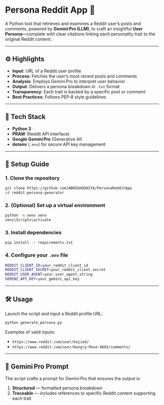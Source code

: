 # Persona Reddit App 🧩

A Python tool that retrieves and examines a Reddit user’s posts and comments, powered by **Gemini Pro (LLM)**, to craft an insightful **User Persona**—complete with clear citations linking each personality trait to the original Reddit content.

---

## ⚙️ Highlights

* **Input**: URL of a Reddit user profile
* **Process**: Fetches the user’s most recent posts and comments
* **Analysis**: Employs Gemini Pro to interpret user behavior
* **Output**: Delivers a persona breakdown in `.txt` format
* **Transparency**: Each trait is backed by a specific post or comment
* **Best Practices**: Follows PEP‑8 style guidelines

---

## 🧪 Tech Stack

* **Python 3**
* **PRAW** (Reddit API interface)
* **Google Gemini Pro** (Generative AI)
* **dotenv** (`.env`) for secure API key management

---

## 🚀 Setup Guide

### 1. Clone the repository

```bash
git clone https://github.com/ABHIGHUDAIYA/PersonaRedditApp
cd reddit-persona-generator
```

### 2. (Optional) Set up a virtual environment

```bash
python -m venv venv
venv\Scripts\activate
```

### 3. Install dependencies

```bash
pip install -r requirements.txt
```

### 4. Configure your `.env` file

```bash
REDDIT_CLIENT_ID=your_reddit_client_id
REDDIT_CLIENT_SECRET=your_reddit_client_secret
REDDIT_USER_AGENT=your_user_agent_string
GEMINI_API_KEY=your_gemini_api_key
```

---

## 🛠️ Usage

Launch the script and input a Reddit profile URL:

```bash
python generate_persona.py
```

Examples of valid inputs:

* `https://www.reddit.com/user/kojied/`
* `https://www.reddit.com/user/Hungry-Move-6603/comments/`

---

## 🧠 Gemini Pro Prompt

The script crafts a prompt for Gemini Pro that ensures the output is:

1. **Structured** — formatted persona breakdown
2. **Traceable** — includes references to specific Reddit content supporting each trait



